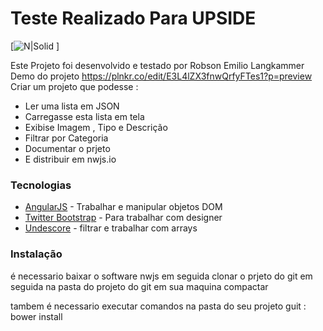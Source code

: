 # Teste Realizado Para UPSIDE

[![N|Solid](https://scontent.fplu4-1.fna.fbcdn.net/v/t1.0-9/12247022_925984510822271_4377508906396194223_n.jpg?_nc_cat=0&oh=1eb503c4d271aafc377f682ef1aeb1b2&oe=5B5DF5EF) ]

Este Projeto foi desenvolvido e testado por Robson Emilio Langkammer
Demo do projeto https://plnkr.co/edit/E3L4lZX3fnwQrfyFTes1?p=preview
  Criar um projeto que podesse :
  - Ler uma lista em JSON 
  - Carregasse esta lista em tela
  - Exibise Imagem , Tipo e Descrição
  - Filtrar por Categoria
  - Documentar o prjeto 
  - E distribuir em nwjs.io
### Tecnologias
* [AngularJS] - Trabalhar e manipular objetos DOM 
* [Twitter Bootstrap] - Para trabalhar com designer
* [Undescore] - filtrar e trabalhar com arrays


### Instalação
é necessario baixar o software nwjs em seguida clonar o prjeto do git 
em seguida na pasta do projeto do git em sua maquina compactar 

tambem é necessario executar comandos na pasta do seu projeto guit :
bower install

   [Undescore]: <https://github.com/jashkenas/underscore>
   [Twitter Bootstrap]: <http://twitter.github.com/bootstrap/>
   [AngularJS]: <http://angularjs.org>

  
